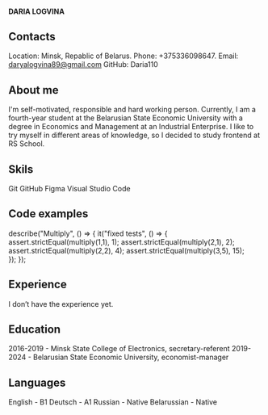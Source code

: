 #### **DARIA LOGVINA**

## **Contacts**

Location: Minsk, Repablic of Belarus.
Phone: +375336098647.
Email: daryalogvina89@gmail.com
GitHub: Daria110
## **About me**

I'm self-motivated, responsible and hard working person. Currently, I am a fourth-year student at the Belarusian State Economic University with a degree in Economics and Management at an Industrial Enterprise. I like to try myself in different areas of knowledge, so I decided to study frontend at RS School.
## **Skils**

Git
GitHub
Figma
Visual Studio Code

## **Code examples**

describe("Multiply", () => {
  it("fixed tests", () => {
    assert.strictEqual(multiply(1,1), 1);
    assert.strictEqual(multiply(2,1), 2);
    assert.strictEqual(multiply(2,2), 4);
    assert.strictEqual(multiply(3,5), 15);   
  });
});
## **Experience**

I don’t have the experience yet.

## **Education**
2016-2019 - Minsk State College of Electronics, secretary-referent
2019-2024 - Belarusian State Economic University, economist-manager

## **Languages**
English - B1
Deutsch - A1
Russian - Native
Belarussian - Native